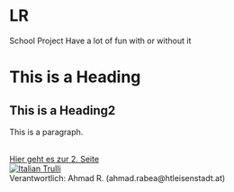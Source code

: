 # LR
School Project
Have a lot of fun with or without it

<!DOCTYPE html>
<html>
	<head>
		<title>Page Title</title>
	</head>
	<body>
		<div>
			<h1>This is a Heading</h1>
		</div>
		<div>
			<h2>This is a Heading2</h2>
			<p>This is a paragraph.</p>
			<br>
			<a href="./page2.html">
				Hier geht es zur 2. Seite
			</a>
		</div>
		<div>
			<a href="https://www.htleisenstadt.at/"><img src="https://encrypted-tbn0.gstatic.com/images?q=tbn:ANd9GcT794YuQ6xbd5iFlJIuLG-6UqYYRcXcYfRhCA&usqp=CAU" 
				size=50%
				alt="Italian Trulli"></a> 
		</div>
		<div>
			Verantwortlich: Ahmad R. (ahmad.rabea@htleisenstadt.at)
		</div>
	</body>
</html>
